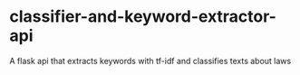 # classifier-and-keyword-extractor-api
A flask api that extracts keywords with tf-idf and classifies texts about laws 
